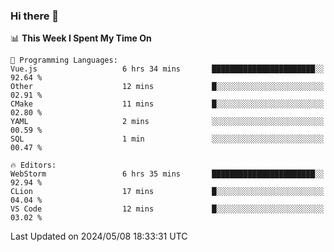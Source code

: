 ### Hi there 👋

<!--
**asdf12303116/asdf12303116** is a ✨ _special_ ✨ repository because its `README.md` (this file) appears on your GitHub profile.

Here are some ideas to get you started:

- 🔭 I’m currently working on ...
- 🌱 I’m currently learning ...
- 👯 I’m looking to collaborate on ...
- 🤔 I’m looking for help with ...
- 💬 Ask me about ...
- 📫 How to reach me: ...
- 😄 Pronouns: ...
- ⚡ Fun fact: ...
-->

<!--START_SECTION:waka-->
📊 **This Week I Spent My Time On** 

```text
💬 Programming Languages: 
Vue.js                   6 hrs 34 mins       ███████████████████████░░   92.64 % 
Other                    12 mins             █░░░░░░░░░░░░░░░░░░░░░░░░   02.91 % 
CMake                    11 mins             █░░░░░░░░░░░░░░░░░░░░░░░░   02.80 % 
YAML                     2 mins              ░░░░░░░░░░░░░░░░░░░░░░░░░   00.59 % 
SQL                      1 min               ░░░░░░░░░░░░░░░░░░░░░░░░░   00.47 % 

🔥 Editors: 
WebStorm                 6 hrs 35 mins       ███████████████████████░░   92.94 % 
CLion                    17 mins             █░░░░░░░░░░░░░░░░░░░░░░░░   04.04 % 
VS Code                  12 mins             █░░░░░░░░░░░░░░░░░░░░░░░░   03.02 % 
```


 Last Updated on 2024/05/08 18:33:31 UTC
<!--END_SECTION:waka-->
